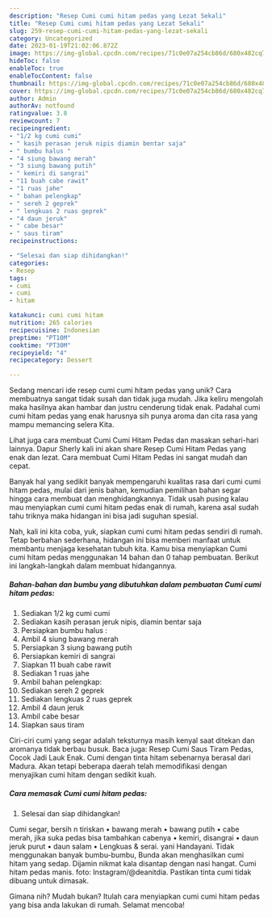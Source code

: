 ```yaml
---
description: "Resep Cumi cumi hitam pedas yang Lezat Sekali"
title: "Resep Cumi cumi hitam pedas yang Lezat Sekali"
slug: 259-resep-cumi-cumi-hitam-pedas-yang-lezat-sekali
category: Uncategorized
date: 2023-01-19T21:02:06.872Z
image: https://img-global.cpcdn.com/recipes/71c0e07a254cb86d/680x482cq70/cumi-cumi-hitam-pedas-foto-resep-utama.jpg
hideToc: false
enableToc: true
enableTocContent: false
thumbnail: https://img-global.cpcdn.com/recipes/71c0e07a254cb86d/680x482cq70/cumi-cumi-hitam-pedas-foto-resep-utama.jpg
cover: https://img-global.cpcdn.com/recipes/71c0e07a254cb86d/680x482cq70/cumi-cumi-hitam-pedas-foto-resep-utama.jpg
author: Admin
authorAv: notfound
ratingvalue: 3.8
reviewcount: 7
recipeingredient:
- "1/2 kg cumi cumi"
- " kasih perasan jeruk nipis diamin bentar saja"
- " bumbu halus "
- "4 siung bawang merah"
- "3 siung bawang putih"
- " kemiri di sangrai"
- "11 buah cabe rawit"
- "1 ruas jahe"
- " bahan pelengkap"
- " sereh 2 geprek"
- " lengkuas 2 ruas geprek"
- "4 daun jeruk"
- " cabe besar"
- " saus tiram"
recipeinstructions:

- "Selesai dan siap dihidangkan!"
categories:
- Resep
tags:
- cumi
- cumi
- hitam

katakunci: cumi cumi hitam 
nutrition: 265 calories
recipecuisine: Indonesian
preptime: "PT10M"
cooktime: "PT30M"
recipeyield: "4"
recipecategory: Dessert

---
```





Sedang mencari ide resep cumi cumi hitam pedas yang unik? Cara membuatnya sangat tidak susah dan tidak juga mudah. Jika keliru mengolah maka hasilnya akan hambar dan justru cenderung tidak enak. Padahal cumi cumi hitam pedas yang enak harusnya sih punya aroma dan cita rasa yang mampu memancing selera Kita.





Lihat juga cara membuat Cumi Cumi Hitam Pedas dan masakan sehari-hari lainnya. Dapur Sherly kali ini akan share Resep Cumi Hitam Pedas yang enak dan lezat. Cara membuat Cumi Hitam Pedas ini sangat mudah dan cepat.

Banyak hal yang sedikit banyak mempengaruhi kualitas rasa dari cumi cumi hitam pedas, mulai dari jenis bahan, kemudian pemilihan bahan segar hingga cara membuat dan menghidangkannya. Tidak usah pusing kalau mau menyiapkan cumi cumi hitam pedas enak di rumah, karena asal sudah tahu triknya maka hidangan ini bisa jadi suguhan spesial.






Nah, kali ini kita coba, yuk, siapkan cumi cumi hitam pedas sendiri di rumah. Tetap berbahan sederhana, hidangan ini bisa memberi manfaat untuk membantu menjaga kesehatan tubuh kita. Kamu bisa menyiapkan Cumi cumi hitam pedas menggunakan 14 bahan dan 0 tahap pembuatan. Berikut ini langkah-langkah dalam membuat hidangannya.

<!--inarticleads1-->

##### Bahan-bahan dan bumbu yang dibutuhkan dalam pembuatan Cumi cumi hitam pedas:

1. Sediakan 1/2 kg cumi cumi
1. Sediakan  kasih perasan jeruk nipis, diamin bentar saja
1. Persiapkan  bumbu halus :
1. Ambil 4 siung bawang merah
1. Persiapkan 3 siung bawang putih
1. Persiapkan  kemiri di sangrai
1. Siapkan 11 buah cabe rawit
1. Sediakan 1 ruas jahe
1. Ambil  bahan pelengkap:
1. Sediakan  sereh 2 geprek
1. Sediakan  lengkuas 2 ruas geprek
1. Ambil 4 daun jeruk
1. Ambil  cabe besar
1. Siapkan  saus tiram


Ciri-ciri cumi yang segar adalah teksturnya masih kenyal saat ditekan dan aromanya tidak berbau busuk. Baca juga: Resep Cumi Saus Tiram Pedas, Cocok Jadi Lauk Enak. Cumi dengan tinta hitam sebenarnya berasal dari Madura. Akan tetapi beberapa daerah telah memodifikasi dengan menyajikan cumi hitam dengan sedikit kuah. 

<!--inarticleads2-->

##### Cara memasak Cumi cumi hitam pedas:


1. Selesai dan siap dihidangkan!

Cumi segar, bersih n tiriskan • bawang merah • bawang putih • cabe merah, jika suka pedas bisa tambahkan cabenya • kemiri, disangrai • daun jeruk purut • daun salam • Lengkuas &amp; serai. yani Handayani. Tidak menggunakan banyak bumbu-bumbu, Bunda akan menghasilkan cumi hitam yang sedap. Dijamin nikmat kala disantap dengan nasi hangat. Cumi hitam pedas manis. foto: Instagram/@deanitdia. Pastikan tinta cumi tidak dibuang untuk dimasak. 

Gimana nih? Mudah bukan? Itulah cara menyiapkan cumi cumi hitam pedas yang bisa anda lakukan di rumah. Selamat mencoba!

